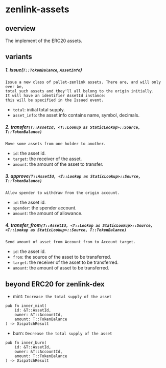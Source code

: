 # zenlink-assets

## overview
The implement of the ERC20 assets.

## variants

##### 1. issue(`T::TokenBalance`, `AssetInfo`)

```text
Issue a new class of pallet-zenlink assets. There are, and will only ever be, 
total such assets and they'll all belong to the origin initially. 
It will have an identifier AssetId instance: 
this will be specified in the Issued event.
```
    
- `total`: initial total supply.
- `asset_info`: the asset info contains name, symbol, decimals.

##### 2. transfer`(T::AssetId, <T::Lookup as StaticLookup>::Source, T::TokenBalance)`

```text
Move some assets from one holder to another.
```
- `id`: the asset id.
- `target`: the receiver of the asset.
- `amount`: the amount of the asset to transfer.

##### 3. approve`(T::AssetId, <T::Lookup as StaticLookup>::Source, T::TokenBalance)`

```text
Allow spender to withdraw from the origin account.
```

- `id`: the asset id.
- `spender`: the spender account.
- `amount`: the amount of allowance.

##### 4. transfer_from`(T::AssetId, <T::Lookup as StaticLookup>::Source, <T::Lookup as StaticLookup>::Source, T::TokenBalance)`

```text
Send amount of asset from Account from to Account target.
```

- `id`: the asset id.
- `from`: the source of the asset to be transferred.
- `target`: the receiver of the asset to be transferred.
- `amount`: the amount of asset to be transferred.

## beyond ERC20 for zenlink-dex 

- mint: `Increase the total supply of the asset`

```
pub fn inner_mint(
    id: &T::AssetId,
    owner: &T::AccountId,
    amount: T::TokenBalance
) -> DispatchResult
```

- burn: `Decrease the total supply of the asset`

```
pub fn inner_burn(
    id: &T::AssetId,
    owner: &T::AccountId,
    amount: T::TokenBalance
) -> DispatchResult
```


